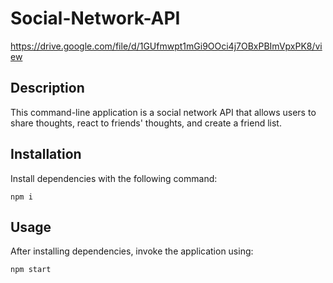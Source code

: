 # Social-Network-API

https://drive.google.com/file/d/1GUfmwpt1mGi9OOci4j7OBxPBImVpxPK8/view

## Description

This command-line application is a social network API that allows users to share thoughts, react to friends' thoughts, and create a friend list. 

## Installation

Install dependencies with the following command:
```
npm i
```

## Usage

After installing dependencies, invoke the application using:
```
npm start
```

